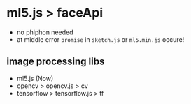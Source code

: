 # ml5.js > faceApi

* no phiphon needed 
* at middle error `promise` in `sketch.js` or `ml5.min.js` occure!

## image processing libs

* ml5.js (Now)
* opencv > opencv.js > cv
* tensorflow > tensorflow.js > tf








